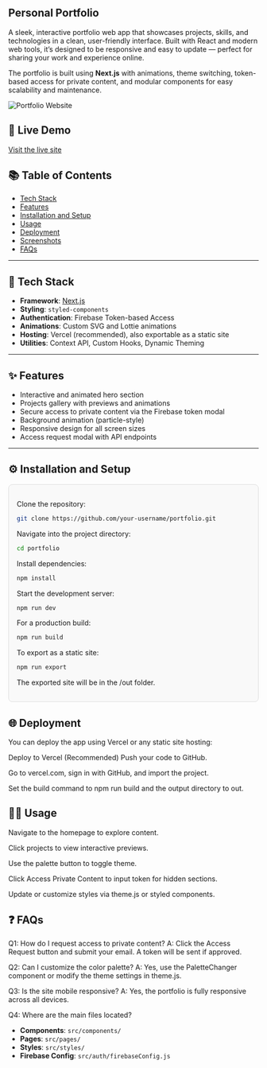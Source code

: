 ## Personal Portfolio

A sleek, interactive portfolio web app that showcases projects, skills, and technologies in a clean, user-friendly interface. Built with React and modern web tools, it’s designed to be responsive and easy to update — perfect for sharing your work and experience online.

The portfolio is built using **Next.js** with animations, theme switching, token-based access for private content, and modular components for easy scalability and maintenance.

![Portfolio Website](https://abimael-common-assets.s3.eu-west-1.amazonaws.com/myproject-resources/portfolio-preview.png)

## 🔗 Live Demo

[Visit the live site](https://your-deployed-url.com)

## 📚 Table of Contents

- [Tech Stack](#tech-stack)
- [Features](#features)
- [Installation and Setup](#installation-and-setup)
- [Usage](#usage)
- [Deployment](#deployment)
- [Screenshots](#screenshots)
- [FAQs](#faqs)

---

## 🚀 Tech Stack

- **Framework**: [Next.js](https://nextjs.org/)
- **Styling**: `styled-components`
- **Authentication**: Firebase Token-based Access
- **Animations**: Custom SVG and Lottie animations
- **Hosting**: Vercel (recommended), also exportable as a static site
- **Utilities**: Context API, Custom Hooks, Dynamic Theming

---

## ✨ Features

- Interactive and animated hero section
- Projects gallery with previews and animations
- Secure access to private content via the Firebase token modal
- Background animation (particle-style)
- Responsive design for all screen sizes
- Access request modal with API endpoints

---

## ⚙️ Installation and Setup

<div style="max-width: 600px; margin: auto; padding: 1rem; border: 1px solid #ddd; border-radius: 8px; background-color: #f9f9f9;">

  Clone the repository:
  
  ```bash
  git clone https://github.com/your-username/portfolio.git
  ```
  
  Navigate into the project directory:
  
  ```bash
  cd portfolio
  ```
  
  Install dependencies:
  
  ```bash
  npm install
  ```
  
  Start the development server:
  
  ```bash
  npm run dev
  ```
  
  For a production build:
  
  ```bash
  npm run build
  ```
  
  To export as a static site:
  
  ```bash
  npm run export
  ```

The exported site will be in the /out folder.
</div> 

## 🌐 Deployment
You can deploy the app using Vercel or any static site hosting:

Deploy to Vercel (Recommended)
Push your code to GitHub.

Go to vercel.com, sign in with GitHub, and import the project.

Set the build command to npm run build and the output directory to out.

## 🧑‍💻 Usage
Navigate to the homepage to explore content.

Click projects to view interactive previews.

Use the palette button to toggle theme.

Click Access Private Content to input token for hidden sections.

Update or customize styles via theme.js or styled components.

## ❓ FAQs

Q1: How do I request access to private content?
A: Click the Access Request button and submit your email. A token will be sent if approved.

Q2: Can I customize the color palette?
A: Yes, use the PaletteChanger component or modify the theme settings in theme.js.

Q3: Is the site mobile responsive?
A: Yes, the portfolio is fully responsive across all devices.

Q4: Where are the main files located?

- **Components**: `src/components/`  
- **Pages**: `src/pages/`  
- **Styles**: `src/styles/`  
- **Firebase Config**: `src/auth/firebaseConfig.js`
